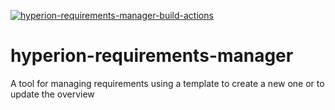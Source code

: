 [![hyperion-requirements-manager-build-actions](https://github.com/thomas-lehmann-private/hyperion-requirements-manager/actions/workflows/hyperion-requirements-manager-build-actions.yml/badge.svg)](https://github.com/thomas-lehmann-private/hyperion-requirements-manager/actions/workflows/hyperion-requirements-manager-build-actions.yml)

# hyperion-requirements-manager
A tool for managing requirements using a template to create a new one or to update the overview
